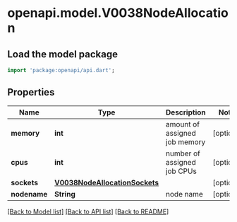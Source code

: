# openapi.model.V0038NodeAllocation

## Load the model package
```dart
import 'package:openapi/api.dart';
```

## Properties
Name | Type | Description | Notes
------------ | ------------- | ------------- | -------------
**memory** | **int** | amount of assigned job memory | [optional] 
**cpus** | **int** | number of assigned job CPUs | [optional] 
**sockets** | [**V0038NodeAllocationSockets**](V0038NodeAllocationSockets.md) |  | [optional] 
**nodename** | **String** | node name | [optional] 

[[Back to Model list]](../README.md#documentation-for-models) [[Back to API list]](../README.md#documentation-for-api-endpoints) [[Back to README]](../README.md)


